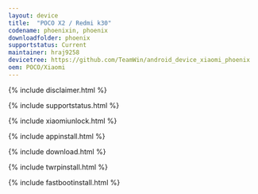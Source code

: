 ```yaml
---
layout: device
title:  "POCO X2 / Redmi k30"
codename: phoenixin, phoenix
downloadfolder: phoenix
supportstatus: Current
maintainer: hraj9258
devicetree: https://github.com/TeamWin/android_device_xiaomi_phoenix
oem: POCO/Xiaomi
---
```


{% include disclaimer.html %}

{% include supportstatus.html %}

{% include xiaomiunlock.html %}

{% include appinstall.html %}

{% include download.html %}

{% include twrpinstall.html %}

{% include fastbootinstall.html %}
